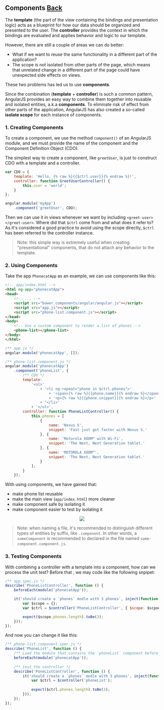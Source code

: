 ## Components [Back](./../angular1.md)

The **template** (the part of the view containing the bindings and presentation logic) acts as a blueprint for how our data should be organized and presented to the user. The **controller** provides the context in which the bindings are evaluated and applies behavior and logic to our template.

However, there are still a couple of areas we can do better:

- What if we want to reuse the same functionality in a different part of the application?
- The scope is not isolated from other parts of the page, which means that unrelated change in a different part of the page could have unexpected side effects on views.

These two problems has led us to use **components**.

Since the combination (**template** + **controller**) is such a common pattern, AngularJS provides an easy way to combine them together into reusable and isolated entities, a.k.a **components**. To eliminate risk of effect from other parts of the application, AngularJS has also created a so-called **isolate scope** for each instance of components.

### 1. Creating Components

To create a component, we use the method `component()` of an AngularJS module, and we must provide the name of the component and the Component Definition Object (CDO).

The simplest way to create a component, like `greetUser`, is just to construct CDO with a template and a controller.

```js
var CDO = {
    template: 'Hello, {% raw %}{{$ctrl.user}}{% endraw %}!',
    controller: function GreetUserController() {
        this.user = 'world';
    }
};

angular.module('myApp')
    .component('greetUser', CDO);
```

Then we can use it in views whenever we want by including `<greet-user></greet-user>`. Where did that `$ctrl` come from and what does it refer to? As it's considered a good practice to avoid using the scope directly, `$ctrl` has been referred to the controller instance.

> Note: this simple way is extremely useful when creating "presentational" components, that do not attach any behavior to the template.

### 2. Using Components

Take the app `PhonecatApp` as an example, we can use components like this:

```html
<!-- app/index.html -->
<html ng-app="phonecatApp">
<head>
    <!-- ... -->
    <script src="bower_components/angular/angular.js"></script>
    <script src="app.js"></script>
    <script src="phone-list.component.js"></script>
</head>
<body>
    <!-- Use a custom component to render a list of phones -->
    <phone-list></phone-list>
</body>
</html>
```

```js
/** app.js */
angular.module('phonecatApp', []);
```

```js
/** phone-list.component.js */
angular.module('phonecatApp')
    .component('phoneList', {
        /** CDO */
        template:
            '<ul>'
                + '<li ng-repeat="phone in $ctrl.phones">'
                    + '<span>{% raw %}{{phone.name}}{% endraw %}</span>'
                    + '<p>{% raw %}{{phone.snippet}}{% endraw %}</p>'
                + '</li>'
            + '</ul>',
        controller: function PhoneListController() {
            this.phones = [
                {
                    name: 'Nexus S',
                    snippet: 'Fast just got faster with Nexus S.'
                }, {
                    name: 'Motorola XOOM™ with Wi-Fi',
                    snippet: 'The Next, Next Generation tablet.'
                }, {
                    name: 'MOTOROLA XOOM™',
                    snippet: 'The Next, Next Generation tablet.'
                }
            ];
        }
    });
```

With using components, we have gained that:

- make phone list reusable
- make the main view (`app/index.html`) more cleaner
- make component safe by isolating it
- make component easier to test by isolating it

<p align="center">
    <img src="./tutorial_03.png" />
</p>

> Note: when naming a file, it's recommended to distinguish different types of entities by suffix, like `.component`. In other words, a `someComponent` is recommended to declared in the file named `some-component.component.js`.

### 3. Testing Components

With combining a controller with a template into a component, how can we process the unit test? Before that , we may code like the following snpipet:

```js
/** app.spec.js */
describe('PhoneListController', function () {
    beforeEach(module('phonecatApp'));

    it('should create a `phones` modle with 3 phones', inject(function ($controller) {
        var $scope = {};
        var $ctrl = $controller('PhoneListController', { $scope: $scpoe });

        expect($scope.phones.length).toBe(3);
    }));
});
```

And now you can change it like this:

```js
/** phone-list.component.spec.js */
describe('PhoneList', function () {
    /** Load the module that contains the `phoneList` component before each test */
    beforeEach(module('phonecatApp'));
    
    /** test the controller */
    describe('PoneListController', function () {
        it('should create a `phones` modle with 3 phones', inject(function ($controller) {
            var $ctrl = $controller('phoneList');
    
            expect($ctrl.phones.length).toBe(3);
        }));
    });
});
```

